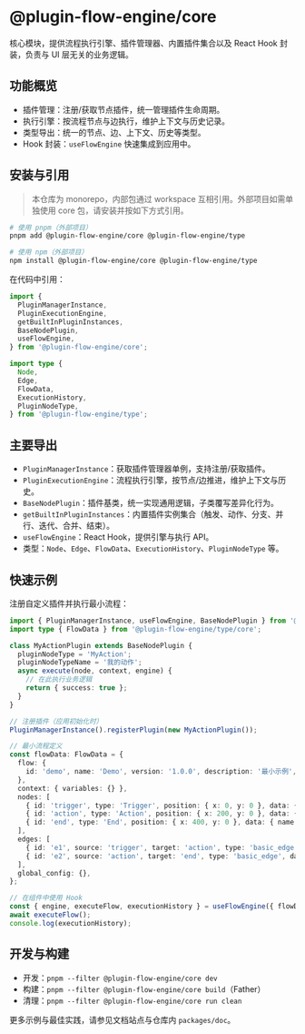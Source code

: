 # @plugin-flow-engine/core

核心模块，提供流程执行引擎、插件管理器、内置插件集合以及 React Hook 封装，负责与 UI 层无关的业务逻辑。

## 功能概览
- 插件管理：注册/获取节点插件，统一管理插件生命周期。
- 执行引擎：按流程节点与边执行，维护上下文与历史记录。
- 类型导出：统一的节点、边、上下文、历史等类型。
- Hook 封装：`useFlowEngine` 快速集成到应用中。

## 安装与引用
> 本仓库为 monorepo，内部包通过 workspace 互相引用。外部项目如需单独使用 core 包，请安装并按如下方式引用。

```bash
# 使用 pnpm（外部项目）
pnpm add @plugin-flow-engine/core @plugin-flow-engine/type

# 使用 npm（外部项目）
npm install @plugin-flow-engine/core @plugin-flow-engine/type
```

在代码中引用：

```ts
import {
  PluginManagerInstance,
  PluginExecutionEngine,
  getBuiltInPluginInstances,
  BaseNodePlugin,
  useFlowEngine,
} from '@plugin-flow-engine/core';

import type {
  Node,
  Edge,
  FlowData,
  ExecutionHistory,
  PluginNodeType,
} from '@plugin-flow-engine/type';
```

## 主要导出
- `PluginManagerInstance`：获取插件管理器单例，支持注册/获取插件。
- `PluginExecutionEngine`：流程执行引擎，按节点/边推进，维护上下文与历史。
- `BaseNodePlugin`：插件基类，统一实现通用逻辑，子类覆写差异化行为。
- `getBuiltInPluginInstances`：内置插件实例集合（触发、动作、分支、并行、迭代、合并、结束）。
- `useFlowEngine`：React Hook，提供引擎与执行 API。
- 类型：`Node`、`Edge`、`FlowData`、`ExecutionHistory`、`PluginNodeType` 等。

## 快速示例
注册自定义插件并执行最小流程：

```ts
import { PluginManagerInstance, useFlowEngine, BaseNodePlugin } from '@plugin-flow-engine/core';
import type { FlowData } from '@plugin-flow-engine/type/core';

class MyActionPlugin extends BaseNodePlugin {
  pluginNodeType = 'MyAction';
  pluginNodeTypeName = '我的动作';
  async execute(node, context, engine) {
    // 在此执行业务逻辑
    return { success: true };
  }
}

// 注册插件（应用初始化时）
PluginManagerInstance().registerPlugin(new MyActionPlugin());

// 最小流程定义
const flowData: FlowData = {
  flow: {
    id: 'demo', name: 'Demo', version: '1.0.0', description: '最小示例', category: 'demo', enable: true, create_date: '', update_date: '',
  },
  context: { variables: {} },
  nodes: [
    { id: 'trigger', type: 'Trigger', position: { x: 0, y: 0 }, data: { name: '触发', pluginNodeType: 'Trigger' } },
    { id: 'action', type: 'Action', position: { x: 200, y: 0 }, data: { name: '动作', pluginNodeType: 'MyAction', config: {} } },
    { id: 'end', type: 'End', position: { x: 400, y: 0 }, data: { name: '结束', pluginNodeType: 'End' } },
  ],
  edges: [
    { id: 'e1', source: 'trigger', target: 'action', type: 'basic_edge', data: {} },
    { id: 'e2', source: 'action', target: 'end', type: 'basic_edge', data: {} },
  ],
  global_config: {},
};

// 在组件中使用 Hook
const { engine, executeFlow, executionHistory } = useFlowEngine({ flowData, initialVariables: {} });
await executeFlow();
console.log(executionHistory);
```

## 开发与构建
- 开发：`pnpm --filter @plugin-flow-engine/core dev`
- 构建：`pnpm --filter @plugin-flow-engine/core build`（Father）
- 清理：`pnpm --filter @plugin-flow-engine/core run clean`

更多示例与最佳实践，请参见文档站点与仓库内 `packages/doc`。